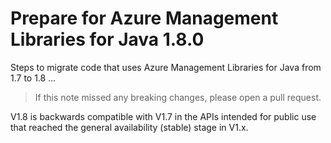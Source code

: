 # Prepare for Azure Management Libraries for Java 1.8.0 #

Steps to migrate code that uses Azure Management Libraries for Java from 1.7 to 1.8 ...

> If this note missed any breaking changes, please open a pull request.


V1.8 is backwards compatible with V1.7 in the APIs intended for public use that reached the general availability (stable) stage in V1.x.